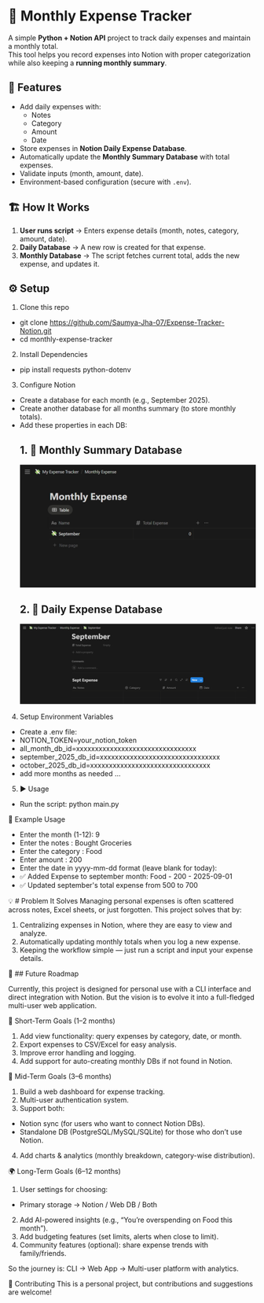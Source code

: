 # 🧾 Monthly Expense Tracker

A simple **Python + Notion API** project to track daily expenses and maintain a monthly total.  
This tool helps you record expenses into Notion with proper categorization while also keeping a **running monthly summary**.



## 🚀 Features
- Add daily expenses with:
  - Notes
  - Category
  - Amount
  - Date
- Store expenses in **Notion Daily Expense Database**.
- Automatically update the **Monthly Summary Database** with total expenses.
- Validate inputs (month, amount, date).
- Environment-based configuration (secure with `.env`).


## 🏗️ How It Works
1. **User runs script** → Enters expense details (month, notes, category, amount, date).
2. **Daily Database** → A new row is created for that expense.
3. **Monthly Database** → The script fetches current total, adds the new expense, and updates it.



## ⚙️ Setup

1. Clone this repo  
  - git clone https://github.com/Saumya-Jha-07/Expense-Tracker-Notion.git
  - cd monthly-expense-tracker

2. Install Dependencies
  - pip install requests python-dotenv

3. Configure Notion
  - Create a database for each month (e.g., September 2025).
  - Create another database for all months summary (to store monthly totals).
  - Add these properties in each DB:
    ## 1. 📘 Monthly Summary Database
    ![All Month DB](images/all_month_db.png)
    ## 2. 📘 Daily Expense Database
    ![Demo_Sept Month DB](images/demo_sept_db.png)
        

4. Setup Environment Variables
  - Create a .env file:
  - NOTION_TOKEN=your_notion_token
  - all_month_db_id=xxxxxxxxxxxxxxxxxxxxxxxxxxxxxxxx
  - september_2025_db_id=xxxxxxxxxxxxxxxxxxxxxxxxxxxxxxxx
  - october_2025_db_id=xxxxxxxxxxxxxxxxxxxxxxxxxxxxxxxx
  - add more months as needed ...

5. ▶️ Usage
  - Run the script: python main.py

📝 Example Usage

- Enter the month (1-12): 9
- Enter the notes : Bought Groceries
- Enter the category : Food
- Enter amount : 200
- Enter the date in yyyy-mm-dd format (leave blank for today):
- ✅ Added Expense to september month: Food - 200 - 2025-09-01
- ✅ Updated september's total expense from 500 to 700

💡 # Problem It Solves
Managing personal expenses is often scattered across notes, Excel sheets, or just forgotten.
This project solves that by:
1. Centralizing expenses in Notion, where they are easy to view and analyze.
2. Automatically updating monthly totals when you log a new expense.
3. Keeping the workflow simple — just run a script and input your expense details.

🔮 ## Future Roadmap

Currently, this project is designed for personal use with a CLI interface and direct integration with Notion.
But the vision is to evolve it into a full-fledged multi-user web application.

🥅 Short-Term Goals (1–2 months)

1. Add view functionality: query expenses by category, date, or month.
2. Export expenses to CSV/Excel for easy analysis.
3. Improve error handling and logging.
4. Add support for auto-creating monthly DBs if not found in Notion.

🚀 Mid-Term Goals (3–6 months)

1. Build a web dashboard for expense tracking.
2. Multi-user authentication system.
3. Support both:
  - Notion sync (for users who want to connect Notion DBs).
  - Standalone DB (PostgreSQL/MySQL/SQLite) for those who don’t use Notion.
4. Add charts & analytics (monthly breakdown, category-wise distribution).

🌍 Long-Term Goals (6–12 months)

1. User settings for choosing:
  - Primary storage → Notion / Web DB / Both
2. Add AI-powered insights (e.g., “You’re overspending on Food this month”).
3. Add budgeting features (set limits, alerts when close to limit).
4. Community features (optional): share expense trends with family/friends.

So the journey is: CLI → Web App → Multi-user platform with analytics.

🤝 Contributing
This is a personal project, but contributions and suggestions are welcome!
